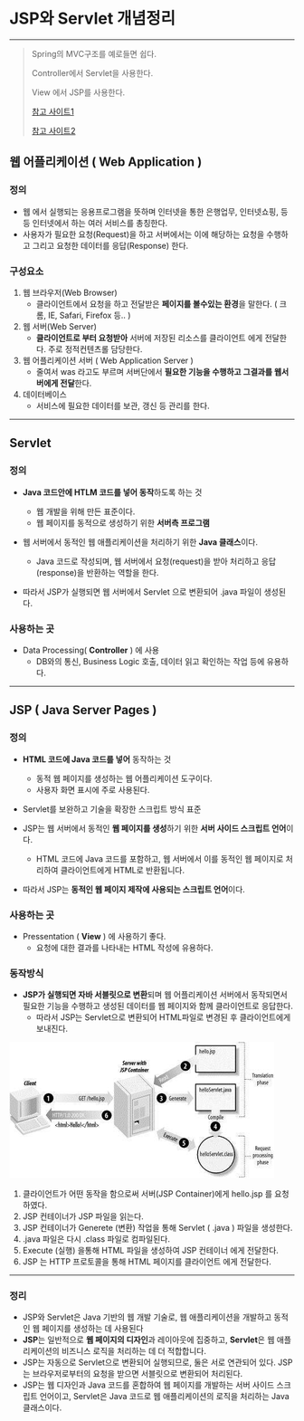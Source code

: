 # JSP와 Servlet 개념정리

---

> Spring의 MVC구조를 예로들면 쉽다. 
>
> Controller에서 Servlet을 사용한다. 
>
> View 에서 JSP를 사용한다. 
>
> [참고 사이트1](https://javacpro.tistory.com/43)
>
> [참고 사이트2](https://swk3169.tistory.com/276)

## 웹 어플리케이션 ( Web Application )

### 정의

- 웹 에서 실행되는 응용프로그램을 뜻하며 인터넷을 통한 은행업무, 인터넷쇼핑, 등등 인터넷에서 하는 여러 서비스를 총칭한다.
- 사용자가 필요한 요청(Request)을 하고 서버에서는 이에 해당하는 요청을 수행하고 그리고 요청한 데이터를 응답(Response) 한다.

### 구성요소

1. 웹 브라우저(Web Browser)
   - 클라이언트에서 요청을 하고 전달받은 **페이지를 볼수있는 환경**을 말한다. ( 크롬, IE, Safari, Firefox 등.. )
2. 웹 서버(Web Server)
   - **클라이언트로 부터 요청받아** 서버에 저장된 리소스를 클라이언트 에게 전달한다. 주로 정적컨텐츠롤 담당한다.
3. 웹 어플리케이션 서버 ( Web Application Server )
   - 줄여서 was 라고도 부르며 서버단에서 **필요한 기능을 수행하고 그결과를 웹서버에게 전달**한다.
4. 데이터베이스
   - 서비스에 필요한 데이터를 보관, 갱신 등 관리를 한다.

---

## Servlet 

### 정의

- **Java 코드안에 HTLM 코드를 넣어 동작**하도록 하는 것 
  - 웹 개발을 위해 만든 표준이다. 
  - 웹 페이지를 동적으로 생성하기 위한 **서버측 프로그램** 
- 웹 서버에서 동적인 웹 애플리케이션을 처리하기 위한 **Java 클래스**이다. 
  - Java 코드로 작성되며, 웹 서버에서 요청(request)을 받아 처리하고 응답(response)을 반환하는 역할을 한다. 

- 따라서 JSP가 실행되면 웹 서버에서 Servlet 으로 변환되어 .java 파일이 생성된다. 

### 사용하는 곳

- Data Processing( **Controller** ) 에 사용
  - DB와의 통신, Business Logic 호출, 데이터 읽고 확인하는 작업 등에 유용하다.

---

## JSP ( Java Server Pages )

### 정의

- **HTML 코드에 Java 코드를 넣어** 동작하는 것 
  -  동적 웹 페이지를 생성하는 웹 어플리케이션 도구이다. 
  - 사용자 화면 표시에 주로 사용된다. 
- Servlet를 보완하고 기술을 확장한 스크립트 방식 표준
- JSP는 웹 서버에서 동적인 **웹 페이지를 생성**하기 위한 **서버 사이드 스크립트 언어**이다.
  - HTML 코드에 Java 코드를 포함하고, 웹 서버에서 이를 동적인 웹 페이지로 처리하여 클라이언트에게 HTML로 반환됩니다.

- 따라서 JSP는 **동적인 웹 페이지 제작에 사용되는 스크립트 언어**이다. 

### 사용하는 곳

- Pressentation ( **View** ) 에 사용하기 좋다. 
  - 요청에 대한 결과를 나타내는 HTML 작성에 유용하다. 

### 동작방식

- **JSP가 실행되면 자바 서블릿으로 변환**되며 웹 어플리케이션 서버에서 동작되면서 필요한 기능을 수행하고 생성된 데이터를 웹 페이지와 함께 클라이언트로 응답한다. 
  - 따라서 JSP는 Servlet으로 변환되어 HTML파일로 변경된 후 클라이언트에게 보내진다. 

<img src="./images/jsp동작방식.jpg">

1. 클라이언트가 어떤 동작을 함으로써 서버(JSP Container)에게 hello.jsp 를 요청하였다.
2. JSP 컨테이너가 JSP 파일을 읽는다.
3. JSP 컨테이너가 Generete (변환) 작업을 통해 Servlet ( .java ) 파일을 생성한다.
4. .java 파일은 다시 .class 파일로 컴파일된다.
5. Execute (실행) 을통해 HTML 파일을 생성하여 JSP 컨테이너 에게 전달한다.
6. JSP 는 HTTP 프로토콜을 통해 HTML 페이지를 클라이언트 에게 전달한다.

---

### 정리

- JSP와 Servlet은 Java 기반의 웹 개발 기술로, 웹 애플리케이션을 개발하고 동적인 웹 페이지를 생성하는 데 사용된다 
- **JSP**는 일반적으로 **웹 페이지의 디자인**과 레이아웃에 집중하고, **Servlet**은 웹 애플리케이션의 비즈니스 로직을 처리하는 데 더 적합합니다.
- JSP는 자동으로 Servlet으로 변환되어 실행되므로, 둘은 서로 연관되어 있다. JSP는 브라우저로부터의 요청을 받으면 서블릿으로 변환되어 처리된다. 
- JSP는 웹 디자인과 Java 코드를 혼합하여 웹 페이지를 개발하는 서버 사이드 스크립트 언어이고, Servlet은 Java 코드로 웹 애플리케이션의 로직을 처리하는 Java 클래스이다.
